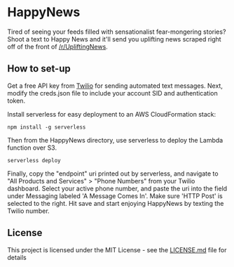 # HappyNews
Tired of seeing your feeds filled with sensationalist fear-mongering stories? Shoot a text to Happy News and it'll send you uplifting news scraped right off of the front of [/r/UpliftingNews](https://www.reddit.com/r/upliftingnews).

## How to set-up

Get a free API key from [Twilio](https://www.twilio.com/) for sending automated text messages. Next, modify the creds.json file to include your account SID and authentication token. 

Install serverless for easy deployment to an AWS CloudFormation stack:

```
npm install -g serverless
```

Then from the HappyNews directory, use serverless to deploy the Lambda function over S3.

```
serverless deploy
```

Finally, copy the "endpoint" uri printed out by serverless, and navigate to "All Products and Services" > "Phone Numbers" from your Twilio dashboard. Select your active phone number, and paste the uri into the field under Messaging labeled 'A Message Comes In'. Make sure 'HTTP Post' is selected to the right. Hit save and start enjoying HappyNews by texting the Twilio number.

## License

This project is licensed under the MIT License - see the [LICENSE.md](LICENSE.md) file for details
